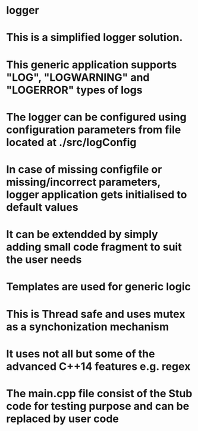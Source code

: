 # logger
# This is a simplified logger solution.
# This generic application supports "LOG", "LOGWARNING" and "LOGERROR" types of logs
# The logger can be configured using configuration parameters from file located at ./src/logConfig
# In case of missing configfile or missing/incorrect parameters, logger application gets initialised to default values
# It can be extendded by simply adding small code fragment to suit the user needs
# Templates are used for generic logic
# This is Thread safe and uses mutex as a synchonization mechanism
# It uses not all but some of the advanced C++14 features e.g. regex
# The main.cpp file consist of the Stub code for testing purpose and can be replaced by user code 

